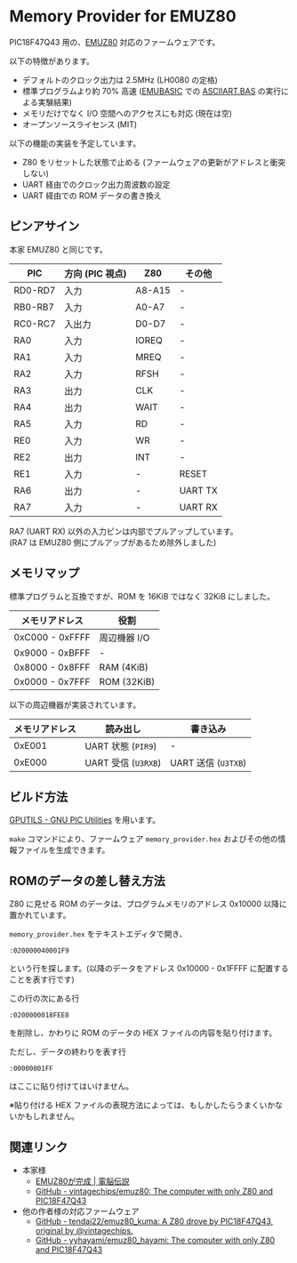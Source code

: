 Memory Provider for EMUZ80
==========================

PIC18F47Q43 用の、[EMUZ80](https://vintagechips.wordpress.com/2022/03/05/emuz80_reference/) 対応のファームウェアです。

以下の特徴があります。

* デフォルトのクロック出力は 2.5MHz (LH0080 の定格)
* 標準プログラムより約 70% 高速 ([EMUBASIC](https://github.com/vintagechips/emuz80/tree/6caf74b4cbbd2683d698ca7ee5abfcd35cfa09f1/examples/EMUBASIC) での [ASCIIART.BAS](https://github.com/vintagechips/emuz80/blob/6caf74b4cbbd2683d698ca7ee5abfcd35cfa09f1/ASCIIART.BAS) の実行による実験結果)
* メモリだけでなく I/O 空間へのアクセスにも対応 (現在は空)
* オープンソースライセンス (MIT)

以下の機能の実装を予定しています。

* Z80 をリセットした状態で止める (ファームウェアの更新がアドレスと衝突しない)
* UART 経由でのクロック出力周波数の設定
* UART 経由での ROM データの書き換え

## ピンアサイン

本家 EMUZ80 と同じです。

|PIC|方向 (PIC 視点)|Z80|その他|
|---|---|---|---|
|RD0-RD7|入力|A8-A15|-|
|RB0-RB7|入力|A0-A7|-|
|RC0-RC7|入出力|D0-D7|-|
|RA0|入力|IOREQ|-|
|RA1|入力|MREQ|-|
|RA2|入力|RFSH|-|
|RA3|出力|CLK|-|
|RA4|出力|WAIT|-|
|RA5|入力|RD|-|
|RE0|入力|WR|-|
|RE2|出力|INT|-|
|RE1|入力|-|RESET|
|RA6|出力|-|UART TX|
|RA7|入力|-|UART RX|

RA7 (UART RX) 以外の入力ピンは内部でプルアップしています。  
(RA7 は EMUZ80 側にプルアップがあるため除外しました)

## メモリマップ

標準プログラムと互換ですが、ROM を 16KiB ではなく 32KiB にしました。

|メモリアドレス|役割|
|---|---|
|0xC000 - 0xFFFF|周辺機器 I/O|
|0x9000 - 0xBFFF|-|
|0x8000 - 0x8FFF|RAM (4KiB)|
|0x0000 - 0x7FFF|ROM (32KiB)|

以下の周辺機器が実装されています。

|メモリアドレス|読み出し|書き込み|
|---|---|---|
|0xE001|UART 状態 (`PIR9`)|-|
|0xE000|UART 受信 (`U3RXB`)|UART 送信 (`U3TXB`)|

## ビルド方法

[GPUTILS - GNU PIC Utilities](https://gputils.sourceforge.io/) を用います。

`make` コマンドにより、ファームウェア `memory_provider.hex` およびその他の情報ファイルを生成できます。

## ROMのデータの差し替え方法

Z80 に見せる ROM のデータは、プログラムメモリのアドレス 0x10000 以降に置かれています。

`memory_provider.hex` をテキストエディタで開き、

```
:020000040001F9
```

という行を探します。(以降のデータをアドレス 0x10000 - 0x1FFFF に配置することを表す行です)

この行の次にある行

```
:0200000018FEE8
```

を削除し、かわりに ROM のデータの HEX ファイルの内容を貼り付けます。

ただし、データの終わりを表す行

```
:00000001FF
```

はここに貼り付けてはいけません。

※貼り付ける HEX ファイルの表現方法によっては、もしかしたらうまくいかないかもしれません。

## 関連リンク

* 本家様
  * [EMUZ80が完成 | 電脳伝説](https://vintagechips.wordpress.com/2022/03/05/emuz80_reference/)
  * [GitHub - vintagechips/emuz80: The computer with only Z80 and PIC18F47Q43](https://github.com/vintagechips/emuz80)
* 他の作者様の対応ファームウェア
  * [GitHub - tendai22/emuz80_kuma: A Z80 drove by PIC18F47Q43, original by @vintagechips.](https://github.com/tendai22/emuz80_kuma)
  * [GitHub - yyhayami/emuz80_hayami: The computer with only Z80 and PIC18F47Q43](https://github.com/yyhayami/emuz80_hayami)
